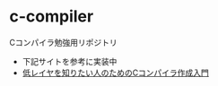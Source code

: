 # c-compiler
Cコンパイラ勉強用リポジトリ
- 下記サイトを参考に実装中
- [低レイヤを知りたい人のためのCコンパイラ作成入門](https://www.sigbus.info/compilerbook)
